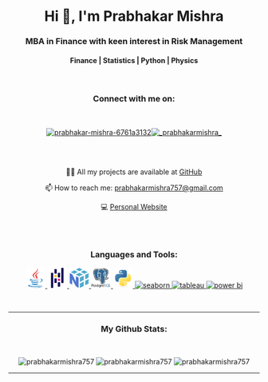 <h1 align="center">Hi 👋, I'm Prabhakar Mishra</h1>
<h3 align="center">MBA in Finance with keen interest in Risk Management</h3>


  <h4 align="center"> Finance | Statistics | Python | Physics</h4> 
</br>

<h3 align="center">Connect with me on:</h3>
</br>
<p align="center">
<a href="https://linkedin.com/in/prabhakar-mishra-6761a3132" target="blank"><img align="center" src="https://raw.githubusercontent.com/rahuldkjain/github-profile-readme-generator/master/src/images/icons/Social/linked-in-alt.svg" alt="prabhakar-mishra-6761a3132" height="30" width="40" /></a><a href="https://instagram.com/_prabhakarmishra_" target="blank"><img align="center" src="https://raw.githubusercontent.com/rahuldkjain/github-profile-readme-generator/master/src/images/icons/Social/instagram.svg" alt="_prabhakarmishra_" height="30" width="40" /></a>
</p>
</br></br>

<p align="center">
     👨‍💻 All my projects are available at <a href="https://github.com/prabhakarmishra757">GitHub</a>
    </p>
<p align="center">  
    📫 How to reach me: <a href="mailto:prabhakarmishra757@gmail.com">prabhakarmishra757@gmail.com</a>
  </p>
<p align="center">
     💻 <a href="https://prabhakarmishra757.wixsite.com/my-site">Personal Website</a>
    </p>
</br></br>
<h3 align="center">Languages and Tools:</h3>
<p align="center"> 
  <a href="https://www.java.com" target="_blank" rel="noreferrer"> 
    <img src="https://raw.githubusercontent.com/devicons/devicon/master/icons/java/java-original.svg" alt="java" width="40" height="40"/> 
  </a> 
  <a href="https://pandas.pydata.org/" target="_blank" rel="noreferrer"> 
    <img src="https://raw.githubusercontent.com/devicons/devicon/2ae2a900d2f041da66e950e4d48052658d850630/icons/pandas/pandas-original.svg" alt="pandas" width="40" height="40"/> 
  </a> 
  <a href="https://numpy.org/" target="_blank" rel="noreferrer"> 
    <img src="https://raw.githubusercontent.com/devicons/devicon/master/icons/numpy/numpy-original.svg" alt="numpy" width="40" height="40"/> 
  </a>
  <a href="https://www.postgresql.org" target="_blank" rel="noreferrer"> 
    <img src="https://raw.githubusercontent.com/devicons/devicon/master/icons/postgresql/postgresql-original-wordmark.svg" alt="postgresql" width="40" height="40"/> 
  </a> 
  <a href="https://www.python.org" target="_blank" rel="noreferrer"> 
    <img src="https://raw.githubusercontent.com/devicons/devicon/master/icons/python/python-original.svg" alt="python" width="40" height="40"/> 
  </a> 
  <a href="https://seaborn.pydata.org/" target="_blank" rel="noreferrer"> 
    <img src="https://seaborn.pydata.org/_images/logo-mark-lightbg.svg" alt="seaborn" width="40" height="40"/> 
  </a>
  <a href="https://www.tableau.com" target="_blank" rel="noreferrer">
    <img src="https://upload.wikimedia.org/wikipedia/commons/4/4b/Tableau_Logo.png" alt="tableau" width="80" height="40"/>
  </a>
  <a href="https://powerbi.microsoft.com" target="_blank" rel="noreferrer">
    <img src="https://raw.githubusercontent.com/microsoft/PowerBI-Icons/main/SVG/Power-BI.svg" alt="power bi" width="40" height="40"/>
  </a> 
</p>
</br>
 <hr>
 <h3 align="center">My Github Stats:</h3>
</br>

<p align="center">
  <img src="https://github-readme-stats.vercel.app/api/top-langs?username=prabhakarmishra757&show_icons=true&locale=en&layout=compact&theme=highcontrast" alt="prabhakarmishra757" width="230" height=110/>
  <img src="https://github-readme-streak-stats.herokuapp.com?user=prabhakarmishra757&theme=highcontrast&hide_border=true&date_format=M%20j%5B%2C%20Y%5D&border=DD2727" alt="prabhakarmishra757" width="250" /> 
  <img src="https://github-readme-stats.vercel.app/api?username=prabhakarmishra757&theme=highcontrast&show_icons=true" alt="prabhakarmishra757" width="250" />
</p>

<hr>


